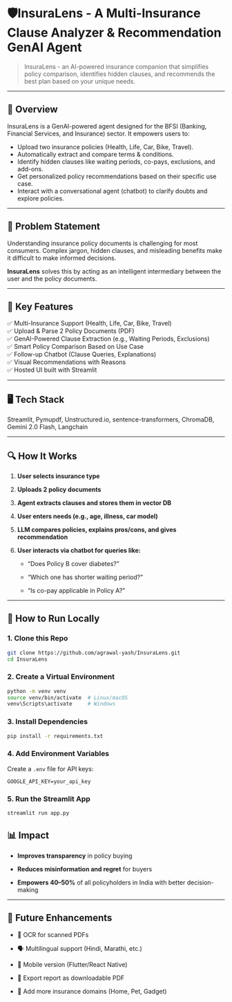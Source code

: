 # 🛡️InsuraLens - A Multi-Insurance Clause Analyzer & Recommendation GenAI Agent

> InsuraLens - an AI-powered insurance companion that simplifies policy comparison, identifies hidden clauses, and recommends the best plan based on your unique needs.

---

## 🚀 Overview

InsuraLens is a GenAI-powered agent designed for the BFSI (Banking, Financial Services, and Insurance) sector. It empowers users to:
- Upload two insurance policies (Health, Life, Car, Bike, Travel).
- Automatically extract and compare terms & conditions.
- Identify hidden clauses like waiting periods, co-pays, exclusions, and add-ons.
- Get personalized policy recommendations based on their specific use case.
- Interact with a conversational agent (chatbot) to clarify doubts and explore policies.

---

## 🧠 Problem Statement

Understanding insurance policy documents is challenging for most consumers. Complex jargon, hidden clauses, and misleading benefits make it difficult to make informed decisions.

**InsuraLens** solves this by acting as an intelligent intermediary between the user and the policy documents.

---

## 🎯 Key Features

✅ Multi-Insurance Support (Health, Life, Car, Bike, Travel)  
✅ Upload & Parse 2 Policy Documents (PDF)  
✅ GenAI-Powered Clause Extraction (e.g., Waiting Periods, Exclusions)  
✅ Smart Policy Comparison Based on Use Case  
✅ Follow-up Chatbot (Clause Queries, Explanations)  
✅ Visual Recommendations with Reasons  
✅ Hosted UI built with Streamlit


---

## 🖥️ Tech Stack

Streamlit, Pymupdf, Unstructured.io, sentence-transformers, ChromaDB, Gemini 2.0 Flash, Langchain


----------


## 🔍 How It Works

1.  **User selects insurance type**
    
2.  **Uploads 2 policy documents**
    
3.  **Agent extracts clauses and stores them in vector DB**
    
4.  **User enters needs (e.g., age, illness, car model)**
    
5.  **LLM compares policies, explains pros/cons, and gives recommendation**
    
6.  **User interacts via chatbot for queries like:**
    
    -   “Does Policy B cover diabetes?”
        
    -   “Which one has shorter waiting period?”
        
    -   “Is co-pay applicable in Policy A?”
        

----------

## 🧪 How to Run Locally

### 1. Clone this Repo

```bash
git clone https://github.com/agrawal-yash/InsuraLens.git
cd InsuraLens

```

### 2. Create a Virtual Environment

```bash
python -m venv venv
source venv/bin/activate  # Linux/macOS
venv\Scripts\activate     # Windows

```

### 3. Install Dependencies

```bash
pip install -r requirements.txt

```

### 4. Add Environment Variables

Create a `.env` file for API keys:

```
GOOGLE_API_KEY=your_api_key

```

### 5. Run the Streamlit App

```bash
streamlit run app.py

```


## 📊 Impact

-   **Improves transparency** in policy buying
    
-   **Reduces misinformation and regret** for buyers
    
-   **Empowers 40–50%** of all policyholders in India with better decision-making
    

----------

## 🧠 Future Enhancements

-   🔁 OCR for scanned PDFs
    
-   🗣️ Multilingual support (Hindi, Marathi, etc.)
    
-   📲 Mobile version (Flutter/React Native)
    
-   📩 Export report as downloadable PDF
    
-   🧩 Add more insurance domains (Home, Pet, Gadget)
    
